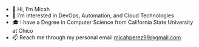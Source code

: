 - 👋 Hi, I’m Micah
- 👀 I’m interested in DevOps, Automation, and Cloud Technologies
- 🎓 I have a Degree in Computer Science from California State University at Chico
- 📫 Reach me through my personal email micahperez99@gmail.com

<!---
Micahperez2/Micahperez2 is a ✨ special ✨ repository because its `README.md` (this file) appears on your GitHub profile.
You can click the Preview link to take a look at your changes.
--->
